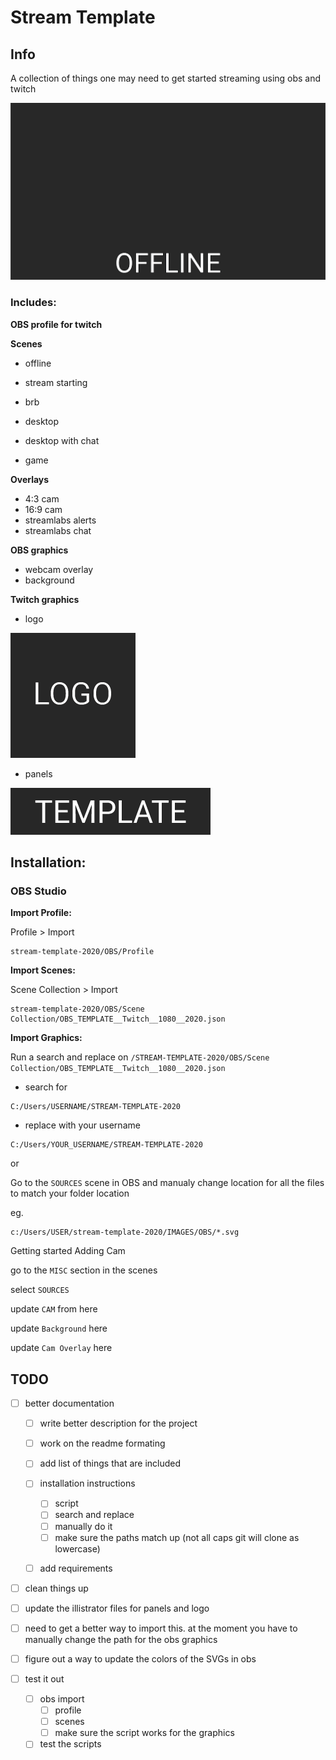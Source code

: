 # Stream Template
## Info

A collection of things one may need to get started streaming using obs and twitch

![OBS PROFILE](/IMAGES/screenshot.gif "OBS PROFILE")

### Includes:
**OBS profile for twitch**

**Scenes**
- offline
- stream starting
- brb

- desktop
- desktop with chat
- game

**Overlays**
- 4:3 cam
- 16:9 cam
- streamlabs alerts
- streamlabs chat

**OBS graphics**

- webcam overlay
- background

**Twitch graphics**

- logo

![Logo Example](/IMAGES/Twitch/EXPORT/LOGO.png "Logo Example")
- panels

![Panel Example](/IMAGES/Twitch/EXPORT/TEMPLATE.png "Panel Example")

## Installation:

### OBS Studio

**Import Profile:**

Profile > Import

```
stream-template-2020/OBS/Profile
```

**Import Scenes:**

Scene Collection > Import

```
stream-template-2020/OBS/Scene Collection/OBS_TEMPLATE__Twitch__1080__2020.json
```

**Import Graphics:**

Run a search and replace on `/STREAM-TEMPLATE-2020/OBS/Scene Collection/OBS_TEMPLATE__Twitch__1080__2020.json`

- search for 
```
C:/Users/USERNAME/STREAM-TEMPLATE-2020
```
 - replace with your username 
```
C:/Users/YOUR_USERNAME/STREAM-TEMPLATE-2020
```

or

Go to the `SOURCES` scene in OBS and manualy change location for all the files to match your folder location

eg.
```
c:/Users/USER/stream-template-2020/IMAGES/OBS/*.svg
```

Getting started 
Adding Cam

go to the `MISC` section in the scenes

select `SOURCES` 

update `CAM` from here

update `Background` here

update `Cam Overlay` here


## TODO
- [ ] better documentation 
    - [ ] write better description for the project 
    - [ ] work on the readme formating 
    - [ ] add list of things that are included 
    - [ ] installation instructions 
        - [ ] script
        - [ ] search and replace
        - [ ] manually do it 
        - [ ] make sure the paths match up (not all caps git will clone as lowercase)
    - [ ] add requirements 
    

- [ ] clean things up 

- [ ] update the illistrator files for panels and logo

- [ ] need to get a better way to import this. at the moment you have to manually change the path for the obs graphics

- [ ] figure out a way to update the colors of the SVGs in obs

- [ ] test it out 
    - [ ] obs import
        - [ ] profile
        - [ ] scenes 
        - [ ] make sure the script works for the graphics 
    - [ ] test the scripts 
